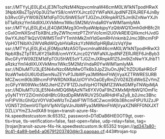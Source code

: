 ssr://MTYyLjE0LjExLjE3NTozNzM4NzpvcmlnaW46cmM0LW1kNTpodHRwX3NpbXBsZTpjV0p3U21wYS8/cmVtYXJrcz02YWFaNXJpdlNFZERJREF4JnByb3RvcGFyYW09ZEM1dFpTOU5hWE5oYTJGZmJXRnpkR1Z5Jm9iZnNwYXJhbT1aRzkzYm14dllXUXVkMmx1Wkc5M2MzVndaR0YwWlM1amIyMA
ssr://MTYyLjE0LjExLjE4OjM3Mzg3Om9yaWdpbjpyYzQtbWQ1Omh0dHBfc2ltcGxlOmNXSndTbXBhLz9yZW1hcmtzPTZhYVo1cml2U0VkRElEQXkmcHJvdG9wYXJhbT1kQzV0WlM5TmFYTmhhMkZmYldGemRHVnkmb2Jmc3BhcmFtPVpHOTNibXh2WVdRdWQybHVaRzkzYzNWd1pHRjBaUzVqYjIw
ssr://MTYyLjE0LjExLjE0MjozMzA5OTpvcmlnaW46cmM0LW1kNTpodHRwX3NpbXBsZTpTR1J6Y25kRi8/cmVtYXJrcz02YWFaNXJpdlNFZERJREF6JnByb3RvcGFyYW09ZEM1dFpTOU5hWE5oYTJGZmJXRnpkR1Z5Jm9iZnNwYXJhbT1aRzkzYm14dllXUXVkMmx1Wkc5M2MzVndaR0YwWlM1amIyMA
ssr://NDIuMTU3LjE5Ni4xNzc6MzMwOTk6b3JpZ2luOnJjNC1tZDU6aHR0cF9zaW1wbGU6U0dSemNuZEYvP3JlbWFya3M9NmFhWjVyaXZTRWRESURBMCZwcm90b3BhcmFtPWRDNXRaUzlOYVhOaGEyRmZiV0Z6ZEdWeSZvYmZzcGFyYW09Wkc5M2JteHZZV1F1ZDJsdVpHOTNjM1Z3WkdGMFpTNWpiMjA
ssr://NDIuMTU3LjE5Ni4xMDQ6MjAzNTk6YXV0aF9hZXMxMjhfbWQ1OmFlcy0yNTYtY2ZiOmh0dHBfcG9zdDpRMWRUV25OalRHdHFaZy8_b2Jmc3BhcmFtPVlXcGhlQzV0YVdOeWIzTnZablF1WTI5dCZwcm90b3BhcmFtPU1UZzJPVGN5T2t0emVGTlphV1pNVGpVJnJlbWFya3M9NmFhWjVyaXZNRFF0NXJXTDZLLVYmZ3JvdXA9
trojan=transit-azure-f4s-hk.speedtestcustom.tk:65352, password=DTdDaB6HlE0OT9gt, over-tls=true, tls-verification=false, fast-open=false, udp-relay=false, tag=[trojan]transit-azure-f4s-hk.speedtestcustom.tk:65352
trojan://ad347a80-9c41-4a89-be64-a06791203740@kr3.paopao.cf:443#trojan-tcp
